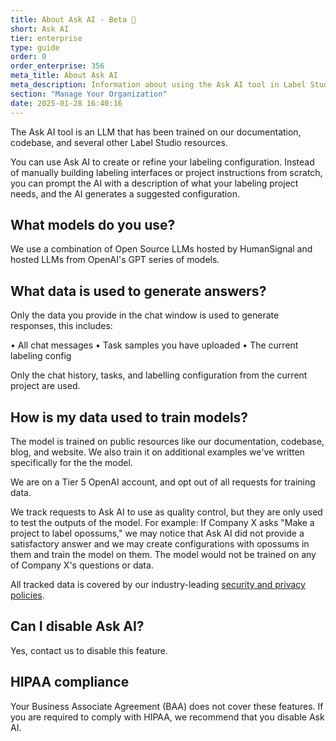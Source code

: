 ```yaml
---
title: About Ask AI - Beta 🧪
short: Ask AI
tier: enterprise
type: guide
order: 0
order_enterprise: 356
meta_title: About Ask AI 
meta_description: Information about using the Ask AI tool in Label Studio
section: "Manage Your Organization"
date: 2025-01-28 16:40:16
---
```


The Ask AI tool is an LLM that has been trained on our documentation, codebase, and several other Label Studio resources. 

You can use Ask AI to create or refine your labeling configuration. Instead of manually building labeling interfaces or project instructions from scratch, you can prompt the AI with a description of what your labeling project needs, and the AI generates a suggested configuration. 


## What models do you use?

We use a combination of Open Source LLMs hosted by HumanSignal and hosted LLMs from OpenAI's GPT series of models.

## What data is used to generate answers?

Only the data you provide in the chat window is used to generate responses, this includes:

• All chat messages
• Task samples you have uploaded
• The current labeling config

Only the chat history, tasks, and labelling configuration from the current project are used.

## How is my data used to train models?

The model is trained on public resources like our documentation, codebase, blog, and website. We also train it on additional examples we've written specifically for the the model. 

We are on a Tier 5 OpenAI account, and opt out of all requests for training data.

We track requests to Ask AI to use as quality control, but they are only used to test the outputs of the model.  For example: If Company X asks "Make a project to label opossums," we may notice that Ask AI did not provide a satisfactory answer and we may create configurations with opossums in them and train the model on them. The model would not be trained on any of Company X's questions or data.

All tracked data is covered by our industry-leading [security and privacy policies](https://humansignal.com/security/).

## Can I disable Ask AI?

Yes, contact us to disable this feature.

## HIPAA compliance

Your Business Associate Agreement (BAA) does not cover these features. If you are required to comply with HIPAA, we recommend that you disable Ask AI.